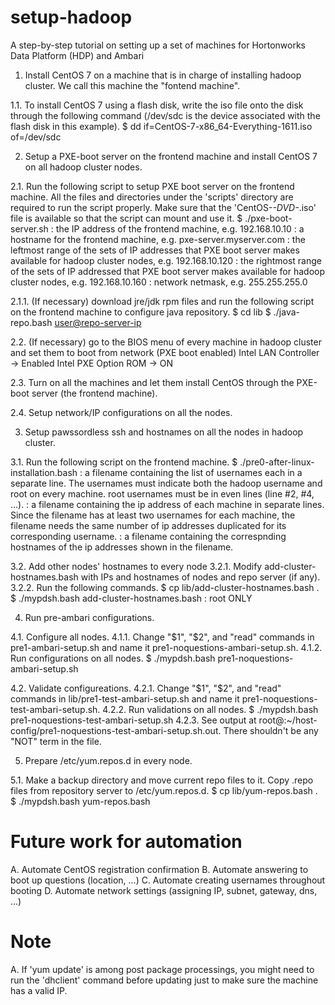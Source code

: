 # setup-hadoop
A step-by-step tutorial on setting up a set of machines for Hortonworks Data Platform (HDP) and Ambari 

1. Install CentOS 7 on a machine that is in charge of installing hadoop cluster. We call this machine the "fontend machine".

1.1. To install CentOS 7 using a flash disk, write the iso file onto the disk through the following command (/dev/sdc is the device associated with the flash disk in this example).
$ dd if=CentOS-7-x86_64-Everything-1611.iso of=/dev/sdc

2. Setup a PXE-boot server on the frontend machine and install CentOS 7 on all hadoop cluster nodes.

2.1. Run the following script to setup PXE boot server on the frontend machine. All the files and directories under the 'scripts' directory are required to run the script properly. Make sure that the 'CentOS-*-DVD-*.iso' file is available so that the script can mount and use it.
$ ./pxe-boot-server.sh <machine-ip> <desired-hostname> <leftmost-ip-range> <rightmost-ip-range> <netmask>
<machine-ip>: the IP address of the frontend machine, e.g. 192.168.10.10
<desired-hostname>: a hostname for the frontend machine, e.g. pxe-server.myserver.com
<leftmost-ip-range>: the leftmost range of the sets of IP addresses that PXE boot server makes available for hadoop cluster nodes, e.g. 192.168.10.120
<rightmost-ip-range>: the rightmost range of the sets of IP addressed that PXE boot server makes available for hadoop cluster nodes, e.g. 192.168.10.160
<netmask>: network netmask, e.g. 255.255.255.0

2.1.1. (If necessary) download jre/jdk rpm files and run the following script on the frontend machine to configure java repository.
$ cd lib
$ ./java-repo.bash <pxe-server-ip> <jre rpm path> <jdk rpm path> <user@repo-server-ip>

2.2. (If necessary) go to the BIOS menu of every machine in hadoop cluster and set them to boot from network (PXE boot enabled)
Intel LAN Controller -> Enabled
Intel PXE Option ROM -> ON

2.3. Turn on all the machines and let them install CentOS through the PXE-boot server (the frontend machine).

2.4. Setup network/IP configurations on all the nodes.

3. Setup pawssordless ssh and hostnames on all the nodes in hadoop cluster.

3.1. Run the following script on the frontend machine.
$ ./pre0-after-linux-installation.bash <usernames> <ip-addresses> <desired-hostnames>
<usernames>: a filename containing the list of usernames each in a separate line. The usernames must indicate both the hadoop username and root on every machine. root usernames must be in even lines (line #2, #4, ...).
<ip-addresses>: a filename containing the ip address of each machine in separate lines. Since the <usernames> filename has at least two usernames for each machine, the <ip-addressess> filename needs the same number of ip addresses duplicated for its corresponding username.
<desired-hostnames>: a filename containing the correspnding hostnames of the ip addresses shown in the <ip-addresses> filename.
 
3.2. Add other nodes' hostnames to every node
3.2.1. Modify add-cluster-hostnames.bash with IPs and hostnames of nodes and repo server (if any).
3.2.2. Run the following commands.
$ cp lib/add-cluster-hostnames.bash .
$ ./mypdsh.bash <usernames> <ip-addresses> add-cluster-hostnames.bash
<usernames>: root ONLY

4. Run pre-ambari configurations.

4.1. Configure all nodes.
4.1.1. Change "$1", "$2", and "read" commands in pre1-ambari-setup.sh and name it pre1-noquestions-ambari-setup.sh.
4.1.2. Run configurations on all nodes.
$ ./mypdsh.bash <usernames> <ip-addresses> pre1-noquestions-ambari-setup.sh

4.2. Validate configureations.
4.2.1. Change "$1", "$2", and "read" commands in lib/pre1-test-ambari-setup.sh and name it pre1-noquestions-test-ambari-setup.sh.
4.2.2. Run validations on all nodes.
$ ./mypdsh.bash <usernames> <ip-addresses> pre1-noquestions-test-ambari-setup.sh
4.2.3. See output at root@<node-hostname>:~/host-config/pre1-noquestions-test-ambari-setup.sh.out. There shouldn't be any "NOT" term in the file.

5. Prepare /etc/yum.repos.d in every node.

5.1. Make a backup directory and move current repo files to it. Copy .repo files from repository server to /etc/yum.repos.d.
$ cp lib/yum-repos.bash .
$ ./mypdsh.bash <usernames> <ip-addresses> yum-repos.bash


# Future work for automation
A. Automate CentOS registration confirmation
B. Automate answering to boot up questions (location, ...)
C. Automate creating usernames throughout booting
D. Automate network settings (assigning IP, subnet, gateway, dns, ...)

# Note
A. If 'yum update' is among post package processings, you might need to run the 'dhclient' command before updating just to make sure the machine has a valid IP. 

